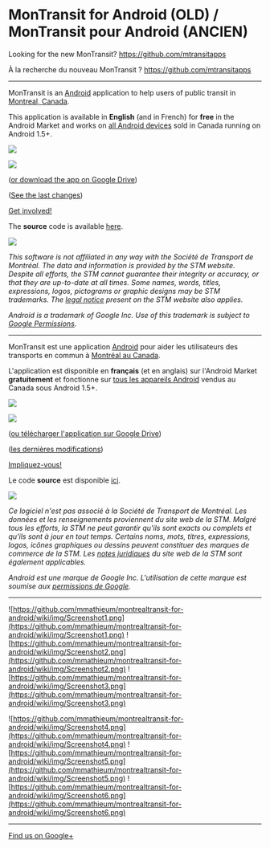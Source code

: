 # MonTransit for Android (OLD) / MonTransit pour Android (ANCIEN)

Looking for the new MonTransit? https://github.com/mtransitapps

À la recherche du nouveau MonTransit ? https://github.com/mtransitapps

---

MonTransit is an [Android](http://en.wikipedia.org/wiki/Android_(operating_system)) application to help users of public transit in [Montreal, Canada](http://en.wikipedia.org/wiki/Montreal).

This application is available in **English** (and in French) for **free** in the Android Market and works on [all Android devices](https://github.com/mmathieum/montrealtransit-for-android/wiki/SupportedDevices) sold in Canada running on Android 1.5+.

[![](http://developer.android.com/images/brand/en_app_rgb_wo_60.png)](https://play.google.com/store/apps/details?id=org.montrealtransit.android)

[![](http://chart.apis.google.com/chart?cht=qr&chs=117x117&chl=https://play.google.com/store/apps/details?id=org.montrealtransit.android&nonsense=something_that_ends_with.png)](https://play.google.com/store/apps/details?id=org.montrealtransit.android)

([or download the app on Google Drive](https://drive.google.com/folderview?id=0B1yS1wfm9p2qZ3Q0UUM4eTM5Slk#list))

([See the last changes](https://github.com/mmathieum/montrealtransit-for-android/wiki/ChangeLog))

[Get involved!](https://github.com/mmathieum/montrealtransit-for-android/wiki/GetInvolved)

The **source** code is available [here](https://github.com/mmathieum/montrealtransit-for-android).

[![](https://www.paypal.com/en_US/i/btn/btn_donate_SM.gif)](https://github.com/mmathieum/montrealtransit-for-android/wiki/Donate)

_This software is not affiliated in any way with the Société de Transport de Montréal.
The data and information is provided by the STM website.
Despite all efforts, the STM cannot guarantee their integrity or accuracy, or that they are up-to-date at all times.
Some names, words, titles, expressions, logos, pictograms or graphic designs may be STM trademarks.
The [legal notice](http://stm.info/english/info/a-notesjuridiques.htm) present on the STM website also applies._

_Android is a trademark of Google Inc. Use of this trademark is subject to [Google Permissions](http://www.google.com/permissions/index.html)._

---

MonTransit est une application [Android](http://fr.wikipedia.org/wiki/Android) pour aider les utilisateurs des transports en commun à [Montréal au Canada](http://fr.wikipedia.org/wiki/Montr%C3%A9al).

L'application est disponible en **français** (et en anglais) sur l'Android Market **gratuitement** et fonctionne sur [tous les appareils Android](https://github.com/mmathieum/montrealtransit-for-android/wiki/SupportedDevices) vendus au Canada sous Android 1.5+.

[![](http://developer.android.com/images/brand/fr_app_rgb_wo_60.png)](https://play.google.com/store/apps/details?id=org.montrealtransit.android)

[![](http://chart.apis.google.com/chart?cht=qr&chs=117x117&chl=https://play.google.com/store/apps/details?id=org.montrealtransit.android&nonsense=something_that_ends_with.png)](https://play.google.com/store/apps/details?id=org.montrealtransit.android)

([ou télécharger l'application sur Google Drive](https://drive.google.com/folderview?id=0B1yS1wfm9p2qZ3Q0UUM4eTM5Slk#list))

([les dernières modifications](https://github.com/mmathieum/montrealtransit-for-android/wiki/ChangeLog))

[Impliquez-vous!](https://github.com/mmathieum/montrealtransit-for-android/wiki/GetInvolved)

Le code **source** est disponible [ici](https://github.com/mmathieum/montrealtransit-for-android).

[![](https://www.paypal.com/fr_CA/i/btn/btn_donate_SM.gif)](https://github.com/mmathieum/montrealtransit-for-android/wiki/Donate)

_Ce logiciel n'est pas associé à la Société de Transport de Montréal.
Les données et les renseignements proviennent du site web de la STM.
Malgré tous les efforts, la STM ne peut garantir qu'ils sont exacts ou complets et qu'ils sont à jour en tout temps.
Certains noms, mots, titres, expressions, logos, icônes graphiques ou dessins peuvent constituer des marques de commerce de la STM.
Les [notes juridiques](http://stm.info/info/notesjuridiques.htm) du site web de la STM sont également applicables._

_Android est une marque de Google Inc. L'utilisation de cette marque est soumise aux [permissions de Google](http://www.google.com/permissions/index.html)._

---

![https://github.com/mmathieum/montrealtransit-for-android/wiki/img/Screenshot1.png](https://github.com/mmathieum/montrealtransit-for-android/wiki/img/Screenshot1.png) ![https://github.com/mmathieum/montrealtransit-for-android/wiki/img/Screenshot2.png](https://github.com/mmathieum/montrealtransit-for-android/wiki/img/Screenshot2.png) ![https://github.com/mmathieum/montrealtransit-for-android/wiki/img/Screenshot3.png](https://github.com/mmathieum/montrealtransit-for-android/wiki/img/Screenshot3.png)

![https://github.com/mmathieum/montrealtransit-for-android/wiki/img/Screenshot4.png](https://github.com/mmathieum/montrealtransit-for-android/wiki/img/Screenshot4.png) ![https://github.com/mmathieum/montrealtransit-for-android/wiki/img/Screenshot5.png](https://github.com/mmathieum/montrealtransit-for-android/wiki/img/Screenshot5.png) ![https://github.com/mmathieum/montrealtransit-for-android/wiki/img/Screenshot6.png](https://github.com/mmathieum/montrealtransit-for-android/wiki/img/Screenshot6.png)

---

<a href='https://plus.google.com/101626002062568330238'>Find us on Google+</a>

<meta name="inmobi-site-verification" content="9dde5cea03a29b48e5a1d3cde7246219" />
